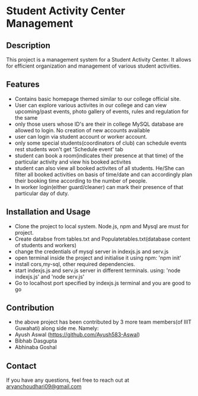 # Student Activity Center Management

## Description

This project is a management system for a Student Activity Center. It allows for efficient organization and management of various student activities.

## Features

- Contains basic homepage themed similar to our college official site. 
- User can explore various activites in our college and can view upcoming/past events, photo gallery of events, rules and regulation for the same  
- only those users whose ID's are their in college MySQL database are allowed to login. No creation of new accounts available
- user can login via student account or worker account.
- only some special students(coordinators of club) can schedule events rest students won't get 'Schedule event' tab
- student can book a room(indicates their presence at that time) of the particular activity and view his booked activites
- student can also view all booked activites of all students. He/She can filter all booked activities on basis of time/date and can accordingly plan their booking time according to the number of people.
- In worker login(either guard/cleaner) can mark their presence of that particular day of duty. 

## Installation and Usage

- Clone the project to local system. Node.js, npm and Mysql are must for project.
- Create databse from  tables.txt and Populatetables.txt(database content of students and workers)
- change the credentials of mysql server in indexjs.js and serv.js
- open terminal inside the project and initialise it using npm: 'npm init'
- install cors,my-sql, other required dependencies. 
- start indexjs.js and serv.js server in different terminals. using: 'node indexjs.js' and 'node serv.js'
- Go to localhost port specified by indexjs.js terminal and you are good to go


## Contribution

- the above project has been contributed by 3 more team members(of IIIT Guwahati) along side me. Namely:
- Ayush Aswal (https://github.com/Ayush583-Aswal)
- Bibhab Dasgupta
- Abhinaba Goshal


## Contact

If you have any questions, feel free to reach out at aryanchoudhari09@gmail.com
